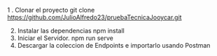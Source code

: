 1 . Clonar el proyecto 
  git clone https://github.com/JulioAlfredo23/pruebaTecnicaJooycar.git

2. Instalar las dependencias
   npm install
3. Iniciar el Servidor.
   npm run serve
4. Descargar la coleccion de Endpoints e importarlo usando Postman 
